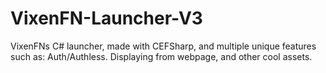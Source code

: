 # VixenFN-Launcher-V3
VixenFNs C# launcher, made with CEFSharp, and multiple unique features such as: Auth/Authless. Displaying from webpage, and other cool assets.
